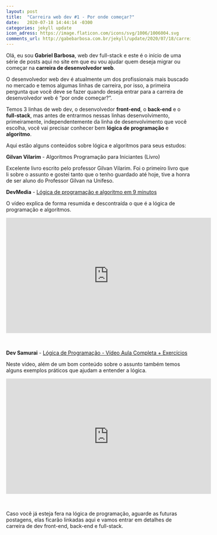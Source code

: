 ```yaml
---
layout: post
title:  "Carreira web dev #1 - Por onde começar?"
date:   2020-07-18 14:44:14 -0300
categories: jekyll update
icon_adress: https://image.flaticon.com/icons/svg/1006/1006004.svg
comments_url: http://gabebarbosa.com.br/jekyll/update/2020/07/18/carreiraWebDevPorOndeComecar.html
---
```

Olá, eu sou **Gabriel Barbosa**, web dev full-stack e este é o início de uma série de posts aqui no site em que eu vou ajudar quem deseja migrar ou começar na **carreira de desenvolvedor web**.

O desenvolvedor web dev é atualmente um dos profissionais mais buscado no mercado e temos algumas linhas de carreira, por isso, a primeira pergunta que você deve se fazer quando deseja entrar para a carreira de desenvolvedor web é “por onde começar?”.

Temos 3 linhas de web dev, o desenvolvedor **front-end**, o **back-end** e o **full-stack**, mas antes de entrarmos nessas linhas desenvolvimento, primeiramente, independentemente da linha de desenvolvimento que você escolha, você vai precisar conhecer bem **lógica de programação** e **algoritmo**.

Aqui estão alguns conteúdos sobre lógica e algoritmos para seus estudos:

**Gilvan Vilarim** - Algoritmos Programação para Iniciantes (Livro)

Excelente livro escrito pelo professor Gilvan Vilarim. Foi o primeiro livro que li sobre o assunto e gostei tanto que o tenho guardado até hoje, tive a honra de ser aluno do Professor Gilvan na Unifeso.

**DevMedia** - [Lógica de programação e algoritmo em 9 minutos](https://www.youtube.com/watch?v=C_3qWjNVbPU)

O vídeo explica de forma resumida e descontraída o que é a lógica de programação e algoritmos.

<iframe width="560" height="315" src="https://www.youtube.com/embed/C_3qWjNVbPU" frameborder="0" allow="accelerometer; autoplay; encrypted-media; gyroscope; picture-in-picture" allowfullscreen></iframe>


&nbsp;


**Dev Samurai** - [Lógica de Programação - Vídeo Aula Completa + Exercícios](https://www.youtube.com/watch?v=PbRkAwZnQCU)

Neste vídeo, além de um bom conteúdo sobre o assunto também temos alguns exemplos práticos que ajudam a entender a lógica.

<iframe width="560" height="315" src="https://www.youtube.com/embed/PbRkAwZnQCU" frameborder="0" allow="accelerometer; autoplay; encrypted-media; gyroscope; picture-in-picture" allowfullscreen></iframe>


&nbsp;


Caso você já esteja fera na lógica de programação, aguarde as futuras postagens, elas ficarão linkadas aqui e vamos entrar em detalhes de carreira de dev front-end, back-end e full-stack.